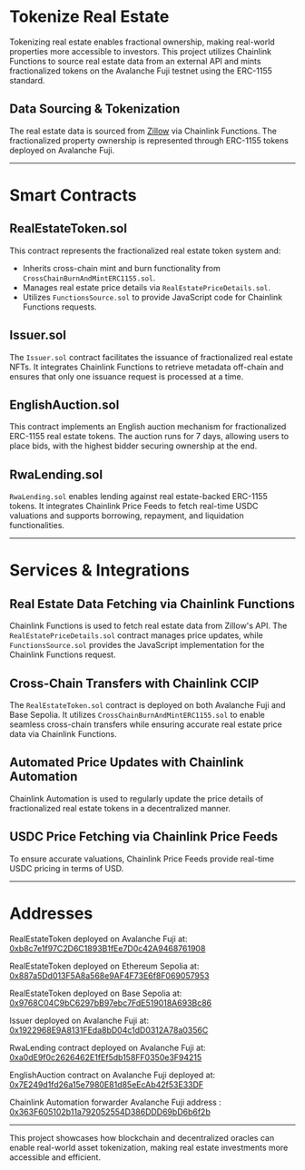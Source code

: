 # Tokenize Real Estate

Tokenizing real estate enables fractional ownership, making real-world properties more accessible to investors. This project utilizes Chainlink Functions to source real estate data from an external API and mints fractionalized tokens on the Avalanche Fuji testnet using the ERC-1155 standard.

## Data Sourcing & Tokenization
The real estate data is sourced from [Zillow](https://bridgedataoutput.com/docs/explorer/reso-web-api#oShowProperty) via Chainlink Functions. The fractionalized property ownership is represented through ERC-1155 tokens deployed on Avalanche Fuji.

---

# Smart Contracts

## **RealEstateToken.sol**
This contract represents the fractionalized real estate token system and:

- Inherits cross-chain mint and burn functionality from `CrossChainBurnAndMintERC1155.sol`.
- Manages real estate price details via `RealEstatePriceDetails.sol`.
- Utilizes `FunctionsSource.sol` to provide JavaScript code for Chainlink Functions requests.

## **Issuer.sol**
The `Issuer.sol` contract facilitates the issuance of fractionalized real estate NFTs. It integrates Chainlink Functions to retrieve metadata off-chain and ensures that only one issuance request is processed at a time.

## **EnglishAuction.sol**
This contract implements an English auction mechanism for fractionalized ERC-1155 real estate tokens. The auction runs for 7 days, allowing users to place bids, with the highest bidder securing ownership at the end.

## **RwaLending.sol**
`RwaLending.sol` enables lending against real estate-backed ERC-1155 tokens. It integrates Chainlink Price Feeds to fetch real-time USDC valuations and supports borrowing, repayment, and liquidation functionalities.

---

# Services & Integrations

## **Real Estate Data Fetching via Chainlink Functions**
Chainlink Functions is used to fetch real estate data from Zillow's API. The `RealEstatePriceDetails.sol` contract manages price updates, while `FunctionsSource.sol` provides the JavaScript implementation for the Chainlink Functions request.

## **Cross-Chain Transfers with Chainlink CCIP**
The `RealEstateToken.sol` contract is deployed on both Avalanche Fuji and Base Sepolia. It utilizes `CrossChainBurnAndMintERC1155.sol` to enable seamless cross-chain transfers while ensuring accurate real estate price data via Chainlink Functions.

## **Automated Price Updates with Chainlink Automation**
Chainlink Automation is used to regularly update the price details of fractionalized real estate tokens in a decentralized manner.

## **USDC Price Fetching via Chainlink Price Feeds**
To ensure accurate valuations, Chainlink Price Feeds provide real-time USDC pricing in terms of USD.

---


# Addresses 

RealEstateToken deployed on Avalanche Fuji at: [0xb8c7e1f97C2D6C1893B1fEe7D0c42A9468761908](https://testnet.snowtrace.io/address/0xb8c7e1f97C2D6C1893B1fEe7D0c42A9468761908)

RealEstateToken deployed on Ethereum Sepolia at: [0x887a5Dd013F5A8a568e9AF4F73E6f8F069057953](https://sepolia.etherscan.io/address/0x887a5dd013f5a8a568e9af4f73e6f8f069057953)

RealEstateToken deployed on Base Sepolia at: [0x9768C04C9bC6297bB97ebc7FdE519018A693Bc86](https://sepolia.basescan.org/address/0x9768C04C9bC6297bB97ebc7FdE519018A693Bc86)

Issuer deployed on Avalanche Fuji at: [0x1922968E9A8131FEda8bD04c1dD0312A78a0356C](https://testnet.snowtrace.io/address/0x1922968E9A8131FEda8bD04c1dD0312A78a0356C)

RwaLending contract deployed on Avalanche Fuji at: [0xa0dE9f0c2626462E1fEf5db158FF0350e3F94215](https://testnet.snowtrace.io/address/0xa0dE9f0c2626462E1fEf5db158FF0350e3F94215)

EnglishAuction contract on Avalanche Fuji deployed at: [0x7E249d1fd26a15e7980E81d85eEcAb42f53E33DF](https://testnet.snowtrace.io/address/0x7E249d1fd26a15e7980E81d85eEcAb42f53E33DF)

Chainlink Automation forwarder Avalanche Fuji address : [0x363F605102b11a792052554D386DDD69bD6b6f2b](https://testnet.snowtrace.io/address/0x363F605102b11a792052554D386DDD69bD6b6f2b)

---

This project showcases how blockchain and decentralized oracles can enable real-world asset tokenization, making real estate investments more accessible and efficient.